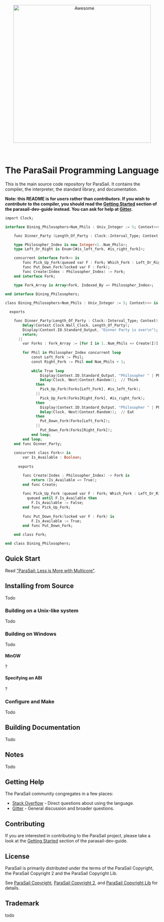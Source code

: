 <br/><br/>
<div align="center">
	<img width=450px"  src="https://github.com/parasail-lang/parasail/blob/main/documentation/logo/parasail_logo.svg" alt="Awesome">
</div>
<br><br>

# The ParaSail Programming Language

This is the main source code repository for ParaSail. It contains the compiler, the interpreter, the standard library, and documentation.

**Note: this README is for _users_ rather than _contributors_.
If you wish to _contribute_ to the compiler, you should read the
[Getting Started][getting_started] section of the parasail-dev-guide instead.
You can ask for help at [Gitter][gitter].**

[gitter]: https://gitter.im/parasail-lang/community
[getting_started]: https://github.com/parasail-lang/parasail/blob/main/parasail-dev-guide.md

```ada
import Clock;

interface Dining_Philosophers<Num_Phils : Univ_Integer := 5; Context<>> is

    func Dinner_Party (Length_Of_Party : Clock::Interval_Type; Context);

    type Philosopher_Index is new Integer<1..Num_Phils>;
    type Left_Or_Right is Enum<[#is_left_fork, #is_right_fork]>;

    concurrent interface Fork<> is  
        func Pick_Up_Fork(queued var F : Fork; Which_Fork : Left_Or_Right);
        func Put_Down_Fork(locked var F : Fork);
        func Create(Index : Philosopher_Index) -> Fork;
    end interface Fork;

    type Fork_Array is Array<Fork, Indexed_By => Philosopher_Index>;
        
end interface Dining_Philosophers;

class Dining_Philosophers<Num_Phils : Univ_Integer := 5; Context<>> is

  exports

    func Dinner_Party(Length_Of_Party : Clock::Interval_Type; Context) is
        Delay(Context.Clock.Wall_Clock, Length_Of_Party);
        Display(Context.IO.Standard_Output, "Dinner Party is over\n");
        return; 
      ||
        var Forks : Fork_Array := [for I in 1..Num_Phils => Create(I)];
        
        for Phil in Philosopher_Index concurrent loop
            const Left_Fork := Phil;
            const Right_Fork := Phil mod Num_Phils + 1;
           
            while True loop
                Display(Context.IO.Standard_Output, "Philosopher " | Phil | " is thinking\n");
                Delay(Clock, Next(Context.Random));  // Think
              then
                Pick_Up_Fork(Forks[Left_Fork], #is_left_fork);
              ||
                Pick_Up_Fork(Forks[Right_Fork], #is_right_fork);
              then
                Display(Context.IO.Standard_Output, "Philosopher " | Phil | " is eating\n");
                Delay(Clock, Next(Context.Random));  // Eat
              then
                Put_Down_Fork(Forks[Left_Fork]);
              ||
                Put_Down_Fork(Forks[Right_Fork]);
            end loop;
        end loop;
    end func Dinner_Party;
    
    concurrent class Fork<> is
        var Is_Available : Boolean;
        
      exports

        func Create(Index : Philosopher_Index) -> Fork is
            return (Is_Available => True);
        end func Create;
        
        func Pick_Up_Fork (queued var F : Fork; Which_Fork : Left_Or_Right) is 
          queued until F.Is_Available then
            F.Is_Available := False;
        end func Pick_Up_Fork;       
            
        func Put_Down_Fork(locked var F : Fork) is
            F.Is_Available := True;
        end func Put_Down_Fork;
        
    end class Fork;

end class Dining_Philosophers;
```

## Quick Start

Read ["ParaSail: Less is More with Multicore"].

["ParaSail: Less is More with Multicore"]: https://github.com/parasail-lang/parasail/blob/main/documentation/parasail_intro.pdf


## Installing from Source

Todo

### Building on a Unix-like system

Todo

### Building on Windows

Todo

#### MinGW

?

#### Specifying an ABI

?

### Configure and Make

Todo

## Building Documentation

Todo

## Notes

Todo

## Getting Help

The ParaSail community congregates in a few places:

* [Stack Overflow] - Direct questions about using the language.
* [Gitter] - General discussion and broader questions.

[Stack Overflow]: https://stackoverflow.com/questions/tagged/parasail
[Gitter]: https://gitter.im/parasail-lang/community


## Contributing

If you are interested in contributing to the ParaSail project, please take a look
at the [Getting Started][getting_started] section of the parasail-dev-guide.



## License

ParaSail is primarily distributed under the terms of the ParaSail Copyright, the ParaSail Copyright 2 and the ParaSail Copyright Lib.

See [ParaSail Copyright], [ParaSail Copyright 2], and
[ParaSail Copyright Lib] for details.

[ParaSail Copyright]: https://github.com/parasail-lang/parasail/blob/main/parasail_copyright.txt
[ParaSail Copyright 2]: https://github.com/parasail-lang/parasail/blob/main/parasail_copyright2.txt
[ParaSail Copyright Lib]: https://github.com/parasail-lang/parasail/blob/main/parasail_copyright_lib.txt

## Trademark

todo
